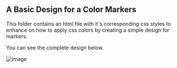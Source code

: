 ## A Basic Design for a Color Markers

This folder contains an html file with it's corresponding css styles to enhance on how to apply css colors by creating a simple design for markers.

You can see the complete design below.

![image](https://github.com/Nathnael-G/FCC-Responsive-web-designs/assets/120024349/0ea8440f-fa57-4692-bb7e-dd4d78104d9e)
